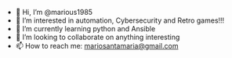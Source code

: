 - 👋 Hi, I’m @marious1985
- 👀 I’m interested in automation, Cybersecurity and Retro games!!!
- 🌱 I’m currently learning python and Ansible
- 💞️ I’m looking to collaborate on anything interesting
- 📫 How to reach me: mariosantamaria@gmail.com

<!---
marious1985/marious1985 is a ✨ special ✨ repository because its `README.md` (this file) appears on your GitHub profile.
You can click the Preview link to take a look at your changes.
--->
